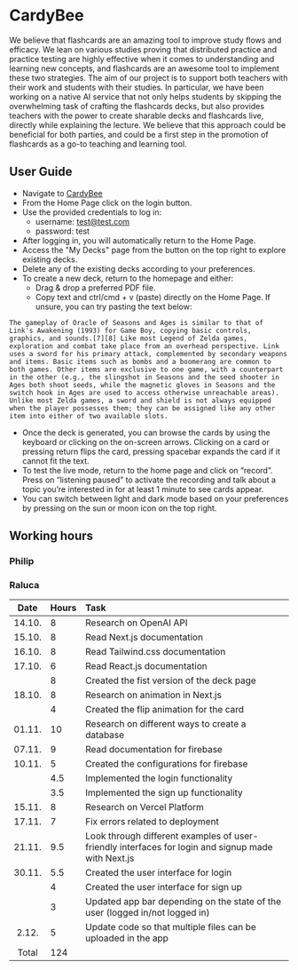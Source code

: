 # CardyBee
We believe that flashcards are an amazing tool to improve study flows and efficacy. We lean on various studies proving that distributed practice and practice testing are highly effective when it comes to understanding and learning new concepts, and flashcards are an awesome tool to implement these two strategies. The aim of our project is to support both teachers with their work and students with their studies. In particular, we have been working on a native AI service that not only helps students by skipping the overwhelming task of crafting the flashcards decks, but also provides teachers with the power to create sharable decks and flashcards live, directly while explaining the lecture. We believe that this approach could be beneficial for both parties, and could be a first step in the promotion of flashcards as a go-to teaching and learning tool.

## User Guide
* Navigate to [CardyBee](cardybee.vercel.app)
* From the Home Page click on the login button.
* Use the provided credentials to log in:
  * username: test@test.com
  * password: test
* After logging in, you will automatically return to the Home Page.
* Access the "My Decks" page from the button on the top right to explore existing decks.
* Delete any of the existing decks according to your preferences.
* To create a new deck, return to the homepage and either:
  * Drag & drop a preferred PDF file.
  * Copy text and ctrl/cmd + v (paste) directly on the Home Page.
If unsure, you can try pasting the text below:
```
The gameplay of Oracle of Seasons and Ages is similar to that of Link's Awakening (1993) for Game Boy, copying basic controls, graphics, and sounds.[7][8] Like most Legend of Zelda games, exploration and combat take place from an overhead perspective. Link uses a sword for his primary attack, complemented by secondary weapons and items. Basic items such as bombs and a boomerang are common to both games. Other items are exclusive to one game, with a counterpart in the other (e.g., the slingshot in Seasons and the seed shooter in Ages both shoot seeds, while the magnetic gloves in Seasons and the switch hook in Ages are used to access otherwise unreachable areas). Unlike most Zelda games, a sword and shield is not always equipped when the player possesses them; they can be assigned like any other item into either of two available slots.
```
* Once the deck is generated, you can browse the cards by using the keyboard or clicking on the on-screen arrows. Clicking on a card or pressing return flips the card, pressing spacebar expands the card if it cannot fit the text.
* To test the live mode, return to the home page and click on “record”. Press on “listening paused” to activate the recording and talk about a topic you’re interested in for at least 1 minute to see cards appear.
* You can switch between light and dark mode based on your preferences by pressing on the sun or moon icon on the top right.

## Working hours
### Philip

### Raluca
| Date | Hours | Task  |
| :----:|:-----| :-----|
| 14.10. | 8    | Research on OpenAI API |
| 15.10. | 8    | Read Next.js documentation |
| 16.10. | 8    | Read Tailwind.css documentation |
| 17.10. | 6    | Read React.js documentation |
|    | 8    | Created the fist version of the deck page |
| 18.10. | 8    | Research on animation in Next.js |
|       | 4    | Created the flip animation for the card |
| 01.11. | 10    | Research on different ways to create a database |
| 07.11. | 9    | Read documentation for firebase |
| 10.11. | 5    | Created the configurations for firebase |
|       | 4.5    | Implemented the login functionality |
|       | 3.5    | Implemented the sign up functionality |
| 15.11. | 8    | Research on Vercel Platform |
| 17.11. | 7    | Fix errors related to deployment |
| 21.11. | 9.5    | Look through different examples of user-friendly interfaces for login and signup made with Next.js |
| 30.11. | 5.5    | Created the user interface for login |
|       | 4    | Created the user interface for sign up |
|       | 3    | Updated app bar depending on the state of the user (logged in/not logged in) |
| 2.12.  | 5    | Update code so that multiple files can be uploaded in the app |
| Total   | 124   | | 
